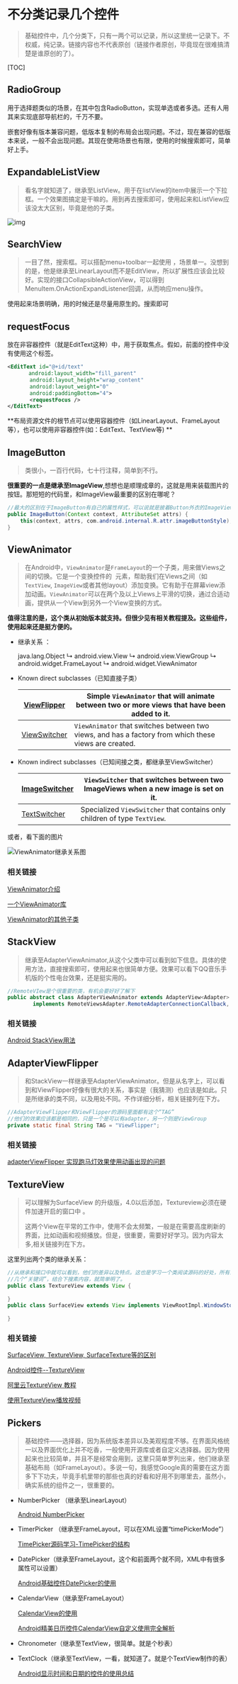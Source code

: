 # 不分类记录几个控件

> 基础控件中，几个分类下，只有一两个可以记录，所以这里统一记录下。不权威，纯记录。链接内容也不代表原创（链接作者原创，毕竟现在很难搞清楚是谁原创的了）。

[TOC]

## RadioGroup

用于选择题类似的场景，在其中包含RadioButton，实现单选或者多选。还有人用其来实现底部导航栏的，千万不要。

嵌套好像有版本兼容问题，低版本复制的布局会出现问题。不过，现在兼容的低版本来说，一般不会出现问题。其现在使用场景也有限，使用的时候搜索即可，简单好上手。

## ExpandableListView

> 看名字就知道了，继承至ListView。用于在listView的item中展示一个下拉框。一个效果图搞定是干嘛的。用到再去搜索即可，使用起来和ListView应该没太大区别，毕竟是他的子类。

![img](https://images2017.cnblogs.com/blog/1058389/201801/1058389-20180104165304909-2102200116.png) 

## SearchView

> 一目了然，搜索框。可以搭配menu+toolbar一起使用 ，场景单一。没想到的是，他是继承至LinearLayout而不是EditView，所以扩展性应该会比较好。实现的接口CollapsibleActionView，可以得到MenuItem.OnActionExpandListener回调，从而响应menu操作。

使用起来场景明确，用的时候还是尽量用原生的。搜索即可

## requestFocus

放在非容器控件（就是EditText这种）中，用于获取焦点。假如，前面的控件中没有使用这个标签。

```xml
<EditText id="@+id/text"  
     　android:layout_width="fill_parent"  
       android:layout_height="wrap_content"  
       android:layout_weight="0"  
       android:paddingBottom="4">  
       <requestFocus />  
</EditText>

```

**布局资源文件的根节点可以使用容器控件（如LinearLayout、FrameLayout等），也可以使用非容器控件(如：EditText、TextView等) **

## ImageButton

> 类很小，一百行代码，七十行注释，简单到不行。

**很重要的一点是继承至ImageView**,想想也是顺理成章的，这就是用来装载图片的按钮。那短短的代码里，和ImageView最重要的区别在哪呢？

```java
//最大的区别在于ImageButton有自己的属性样式，可以说就是披着Button外衣的ImageView
public ImageButton(Context context, AttributeSet attrs) {
    this(context, attrs, com.android.internal.R.attr.imageButtonStyle);
}
```

## ViewAnimator

> 在Android中，`ViewAnimator`是`FrameLayout`的一个子类，用来做Views之间的切换。它是一个变换控件的  元素，帮助我们在Views之间（如`TextView`, `ImageView`或者其他layout）添加变换。它有助于在屏幕view添加动画。`ViewAnimator`可以在两个及以上Views上平滑的切换，通过合适动画，提供从一个View到另外一个View变换的方式。 

**值得注意的是，这个类从初始版本就支持。但很少见有相关教程提及。这些组件，使用起来还是挺方便的。**

- 继承关系 ：

  java.lang.Object
     ↳	android.view.View
   	   ↳	android.view.ViewGroup
   	 	   ↳	android.widget.FrameLayout
   	 	 	   ↳	android.widget.ViewAnimator

- Known direct subclasses（已知直接子类）

  | [ViewFlipper](https://developer.android.google.cn/reference/android/widget/ViewFlipper.html) | Simple `ViewAnimator` that will animate between two or more views that have been added to it. |
  | ------------------------------------------------------------ | ------------------------------------------------------------ |
  | [ViewSwitcher](https://developer.android.google.cn/reference/android/widget/ViewSwitcher.html) | `ViewAnimator` that switches between two views, and has a factory from which these views are created. |

- Known indirect subclasses（已知间接之类，都继承至ViewSwitcher）

  | [ImageSwitcher](https://developer.android.google.cn/reference/android/widget/ImageSwitcher.html) | `ViewSwitcher` that switches between two ImageViews when a new image is set on it. |
  | ------------------------------------------------------------ | ------------------------------------------------------------ |
  | [TextSwitcher](https://developer.android.google.cn/reference/android/widget/TextSwitcher.html) | Specialized `ViewSwitcher` that contains only children of type `TextView`. |

或者，看下面的图片

![ViewAnimator继承关系图](C:\Users\Administrator\Desktop\20150830211331526.jpg)

### 相关链接

[ViewAnimator介绍](https://blog.csdn.net/zhanhong39/article/details/78956553)

[一个ViewAnimator库](https://github.com/florent37/ViewAnimator)

[ViewAnimator的其他子类](https://blog.csdn.net/womengmengyan/article/details/48109223)

## StackView

> 继承至AdapterViewAnimator,从这个父类中可以看到如下信息。具体的使用方法，直接搜索即可，使用起来也很简单方便。效果可以看下QQ音乐手机版的个性电台效果，还是挺实用的。

```java
//RemoteVIew是个很重要的类，有机会要好好了解下
public abstract class AdapterViewAnimator extends AdapterView<Adapter>
        implements RemoteViewsAdapter.RemoteAdapterConnectionCallback, Advanceable
```

### 相关链接

[Android StackView用法](https://blog.csdn.net/small_lee/article/details/51544975)

## AdapterViewFlipper

> 和StackView一样继承至AdapterViewAnimator。但是从名字上，可以看到和ViewFlipper好像有很大的关系，事实是（我猜测）也应该是如此。只是所继承的类不同，以及用处不同。不作详细分析，相关链接列在下方。

```java
//AdapterViewFlipper和ViewFlipper的源码里面都有这个“TAG”
//他们的效果应该都是相同的，只是一个是可以有adapter，另一个则是ViewGroup
private static final String TAG = "ViewFlipper";
```

### 相关链接

[ adapterViewFlipper 实现跑马灯效果使用动画出现的问题 ](https://blog.csdn.net/li530893850/article/details/70174466)

## TextureView 

> 可以理解为SurfaceView 的升级版，4.0以后添加，Textureview必须在硬件加速开启的窗口中 。
>
> 这两个View在平常的工作中，使用不会太频繁，一般是在需要高度刷新的界面，比如动画和视频播放。但是，很重要，需要好好学习。因为内容太多,相关链接列在下方。

这里列出两个类的继承关系：

```java
//从继承和接口中就可以看到，他们的差异以及特点。这也是学习一个类阅读源码的好处，所有东西看
//几个“关键词”，结合下搜素内容，就简单明了。
public class TextureView extends View {
    
}
public class SurfaceView extends View implements ViewRootImpl.WindowStoppedCallback{
    
}
```

### 相关链接

[SurfaceView, TextureView, SurfaceTexture等的区别](https://www.cnblogs.com/wytiger/p/5693569.html)

[Android控件--TextureView](https://blog.csdn.net/HardWorkingAnt/article/details/72784044)

[阿里云TextureView 教程](https://www.aliyun.com/jiaocheng/topic_4126_1.html)

[使用TextureView播放视频](https://www.jianshu.com/p/6936df03e3a4)

## Pickers

> 基础控件——选择器，因为系统版本差异以及美观程度不够。在界面风格统一以及界面优化上并不吃香，一般使用开源库或者自定义选择器。因为使用起来也比较简单，并且不是经常会用到，这里只简单罗列出来，他们继承至基础布局（如FrameLayout）。多说一句，我感觉Google真的需要在这方面多下下功夫，毕竟手机里带的那些也真的好看和好用不到哪里去，虽然小，确实系统的组件之一，很重要的。

- NumberPicker （继承至LinearLayout）

  [Android NumberPicker](https://blog.csdn.net/qq_35114086/article/details/52156657)

- TimerPicker （继承至FrameLayout，可以在XML设置“timePickerMode”）

  [TimePicker源码学习-TimePicker的结构](https://www.cnblogs.com/gsgam/p/5929526.html)

- DatePicker（继承至FrameLayout，这个和前面两个就不同，XML中有很多属性可以设置）

  [Android基础控件DatePicker的使用](https://www.cnblogs.com/xianfeng-zhang/p/8134269.html)

- CalendarView（继承至FrameLayout）

  [CalendarView的使用](https://blog.csdn.net/forwordlove/article/details/52485749)

  [Android精美日历控件CalendarView自定义使用完全解析](https://blog.csdn.net/huanghaibin_dev/article/details/79040147)

- Chronometer（继承至TextView，很简单。就是个秒表）

- TextClock（继承至TextView，一看，就知道了。就是个TextView制作的表）

  [Android显示时间和日期的控件的使用总结](https://blog.csdn.net/fengyeNom1/article/details/75110367)

